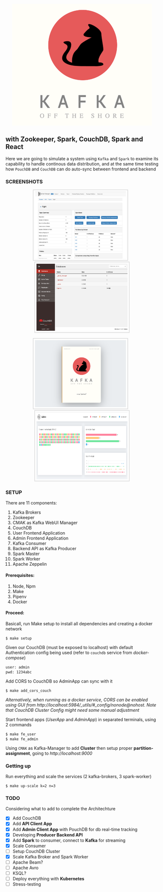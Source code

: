 <p align="center">
  <img width="460" height="400" src="./docs/head_ss.png">
</p>

## with Zookeeper, Spark, CouchDB, Spark and React
Here we are going to simulate a system using `Kafka` and `Spark` to examine its capability to handle continous data distribution, and at the
same time testing how `PouchDB` and `CouchDB` can do auto-sync between frontend and backend

### SCREENSHOTS
<p align="center">
  <img src="/docs/kafka_ss.png" width="300" height="220" style="margin-right:10px;border:solid 2px #ddd;padding:5px;"/>
  <img src="/docs/db_ss.png" width="300" height="220" style="border:solid 2px #ddd;padding:5px;"/>
</p>

<p align="center">
  <img src="/docs/user_ss.png" width="300" height="220" style="margin-right:10px;border:solid 2px #ddd;padding:5px;"/>
  <img src="/docs/admin_ss.png" width="300" height="220" style="border:solid 2px #ddd;padding:5px;"/>
</p>


### SETUP
There are 11 components:
1. Kafka Brokers
2. Zookeeper
3. CMAK as Kafka WebUI Manager
4. CouchDB
5. User Frontend Application
6. Admin Frontend Application
7. Kafka Consumer
8. Backend API as Kafka Producer
9. Spark Master
10. Spark Worker
11. Apache Zeppelin


#### Prerequisites:
1. Node, Npm
2. Make
3. Pipenv
4. Docker


#### Proceed:

Basicall, run Make setup to install all dependencies and creating a docker network
``` shell
$ make setup
```

Given our CouchDB (must be exposed to localhost) with default Authentication config being used (refer to `couchdb`
service from *docker-compose*)
``` text
user: admin
pwd: 1234abc
```

Add CORS to CouchDB so AdminApp can sync with it

``` shell
$ make add_cors_couch
```
*Alternatively, when running as a docker service, CORS can be enabled using GUI from
http://localhost:5984/_utils/#_config/nonode@nohost. Note that CouchDB Cluster Config might need some manual adjustment*

Start frontend apps (*UserApp* and *AdminApp*) in separated terminals, using 2 commands

``` shell
$ make fe_user
$ make fe_admin
```

Using `CMAK` as Kafka-Manager to add **Cluster** then setup proper **partition-assignment**, going to *http://localhost:9000*

### Getting up
Run everything and scale the services (2 kafka-brokers, 3 spark-worker)

``` shell
$ make up-scale k=2 n=3
```

### TODO
Considering what to add to complete the Architechture

- [x] Add CouchDB
- [x] Add **API Client App**
- [x] Add **Admin Client App** with PouchDB for db real-time tracking
- [x] Developing **Producer Backend API**
- [x] Add **Spark** to consumer, connect to **Kafka** for streaming
- [x] Scale Consumer
- [ ] Setup CouchDB Cluster
- [x] Scale Kafka Broker and Spark Worker
- [ ] Apache Beam?
- [ ] Apache Avro
- [ ] KSQL?
- [ ] Deploy everything with **Kubernetes**
- [ ] Stress-testing
